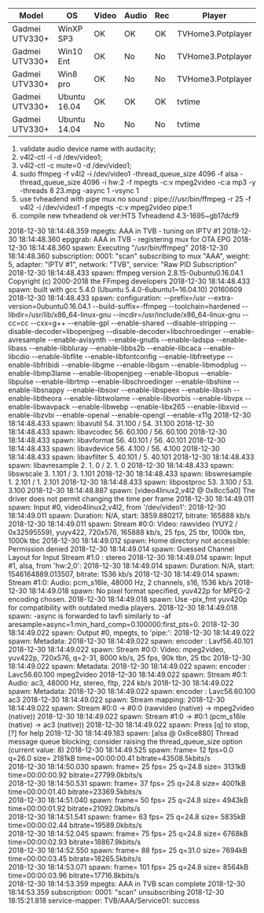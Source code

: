 Model|OS|Video|Audio|Rec|Player
-|-|-|-|-|-
Gadmei UTV330+|WinXP SP3|OK|OK|OK|TVHome3.Potplayer
Gadmei UTV330+|Win10 Ent|OK|No|No|TVHome3.Potplayer
Gadmei UTV330+|Win8 pro|OK|No|No|TVHome3.Potplayer
Gadmei UTV330+|Ubuntu 16.04|OK|OK|OK|tvtime
Gadmei UTV330+|Ubuntu 14.04|No|No|No|tvtime

1. validate audio device name with audacity;
2. v4l2-ctl -l -d /dev/video1;
3. v4l2-ctl -c mute=0 -d /dev/video1;
4. sudo ffmpeg -f v4l2 -i /dev/video1 -thread_queue_size 4096 -f alsa -thread_queue_size 4096 -i hw:2 -f mpegts -c:v mpeg2video -c:a mp3 -y -threads 8 23.mpg -async 1 -vsync 1
5. use tvheadend with pipe mux no sound : pipe:///usr/bin/ffmpeg -r 25 -f v4l2 -i /dev/video1 -f mpegts -c:v mpeg2video pipe:1
6. compile new tvheadend ok ver:HTS Tvheadend 4.3-1695~gb17dcf9

2018-12-30 18:14:48.359 mpegts: AAA in TVB - tuning on IPTV #1
2018-12-30 18:14:48.360 epggrab: AAA in TVB - registering mux for OTA EPG
2018-12-30 18:14:48.360 spawn: Executing "/usr/bin/ffmpeg"
2018-12-30 18:14:48.360 subscription: 0001: "scan" subscribing to mux "AAA", weight: 5, adapter: "IPTV #1", network: "TVB", service: "Raw PID Subscription"
2018-12-30 18:14:48.433 spawn: ffmpeg version 2.8.15-0ubuntu0.16.04.1 Copyright (c) 2000-2018 the FFmpeg developers
2018-12-30 18:14:48.433 spawn:   built with gcc 5.4.0 (Ubuntu 5.4.0-6ubuntu1~16.04.10) 20160609
2018-12-30 18:14:48.433 spawn:   configuration: --prefix=/usr --extra-version=0ubuntu0.16.04.1 --build-suffix=-ffmpeg --toolchain=hardened --libdir=/usr/lib/x86_64-linux-gnu --incdir=/usr/include/x86_64-linux-gnu --cc=cc --cxx=g++ --enable-gpl --enable-shared --disable-stripping --disable-decoder=libopenjpeg --disable-decoder=libschroedinger --enable-avresample --enable-avisynth --enable-gnutls --enable-ladspa --enable-libass --enable-libbluray --enable-libbs2b --enable-libcaca --enable-libcdio --enable-libflite --enable-libfontconfig --enable-libfreetype --enable-libfribidi --enable-libgme --enable-libgsm --enable-libmodplug --enable-libmp3lame --enable-libopenjpeg --enable-libopus --enable-libpulse --enable-librtmp --enable-libschroedinger --enable-libshine --enable-libsnappy --enable-libsoxr --enable-libspeex --enable-libssh --enable-libtheora --enable-libtwolame --enable-libvorbis --enable-libvpx --enable-libwavpack --enable-libwebp --enable-libx265 --enable-libxvid --enable-libzvbi --enable-openal --enable-opengl --enable-x11g
2018-12-30 18:14:48.433 spawn:   libavutil      54. 31.100 / 54. 31.100
2018-12-30 18:14:48.433 spawn:   libavcodec     56. 60.100 / 56. 60.100
2018-12-30 18:14:48.433 spawn:   libavformat    56. 40.101 / 56. 40.101
2018-12-30 18:14:48.433 spawn:   libavdevice    56.  4.100 / 56.  4.100
2018-12-30 18:14:48.433 spawn:   libavfilter     5. 40.101 /  5. 40.101
2018-12-30 18:14:48.433 spawn:   libavresample   2.  1.  0 /  2.  1.  0
2018-12-30 18:14:48.433 spawn:   libswscale      3.  1.101 /  3.  1.101
2018-12-30 18:14:48.433 spawn:   libswresample   1.  2.101 /  1.  2.101
2018-12-30 18:14:48.433 spawn:   libpostproc    53.  3.100 / 53.  3.100
2018-12-30 18:14:48.887 spawn: [video4linux2,v4l2 @ 0x8cc5a0] The driver does not permit changing the time per frame
2018-12-30 18:14:49.011 spawn: Input #0, video4linux2,v4l2, from '/dev/video1':
2018-12-30 18:14:49.011 spawn:   Duration: N/A, start: 3859.880217, bitrate: 165888 kb/s
2018-12-30 18:14:49.011 spawn:     Stream #0:0: Video: rawvideo (YUY2 / 0x32595559), yuyv422, 720x576, 165888 kb/s, 25 fps, 25 tbr, 1000k tbn, 1000k tbc
2018-12-30 18:14:49.012 spawn: Home directory not accessible: Permission denied
2018-12-30 18:14:49.014 spawn: Guessed Channel Layout for  Input Stream #1.0 : stereo
2018-12-30 18:14:49.014 spawn: Input #1, alsa, from 'hw:2,0':
2018-12-30 18:14:49.014 spawn:   Duration: N/A, start: 1546164889.013507, bitrate: 1536 kb/s
2018-12-30 18:14:49.014 spawn:     Stream #1:0: Audio: pcm_s16le, 48000 Hz, 2 channels, s16, 1536 kb/s
2018-12-30 18:14:49.018 spawn: No pixel format specified, yuv422p for MPEG-2 encoding chosen.
2018-12-30 18:14:49.018 spawn: Use -pix_fmt yuv420p for compatibility with outdated media players.
2018-12-30 18:14:49.018 spawn: -async is forwarded to lavfi similarly to -af aresample=async=1:min_hard_comp=0.100000:first_pts=0.
2018-12-30 18:14:49.022 spawn: Output #0, mpegts, to 'pipe:':
2018-12-30 18:14:49.022 spawn:   Metadata:
2018-12-30 18:14:49.022 spawn:     encoder         : Lavf56.40.101
2018-12-30 18:14:49.022 spawn:     Stream #0:0: Video: mpeg2video, yuv422p, 720x576, q=2-31, 8000 kb/s, 25 fps, 90k tbn, 25 tbc
2018-12-30 18:14:49.022 spawn:     Metadata:
2018-12-30 18:14:49.022 spawn:       encoder         : Lavc56.60.100 mpeg2video
2018-12-30 18:14:49.022 spawn:     Stream #0:1: Audio: ac3, 48000 Hz, stereo, fltp, 224 kb/s
2018-12-30 18:14:49.022 spawn:     Metadata:
2018-12-30 18:14:49.022 spawn:       encoder         : Lavc56.60.100 ac3
2018-12-30 18:14:49.022 spawn: Stream mapping:
2018-12-30 18:14:49.022 spawn:   Stream #0:0 -> #0:0 (rawvideo (native) -> mpeg2video (native))
2018-12-30 18:14:49.022 spawn:   Stream #1:0 -> #0:1 (pcm_s16le (native) -> ac3 (native))
2018-12-30 18:14:49.022 spawn: Press [q] to stop, [?] for help
2018-12-30 18:14:49.183 spawn: [alsa @ 0x8ce880] Thread message queue blocking; consider raising the thread_queue_size option (current value: 8)
2018-12-30 18:14:49.525 spawn: frame=   12 fps=0.0 q=26.0 size=    2181kB time=00:00:00.41 bitrate=43508.5kbits/s    
2018-12-30 18:14:50.030 spawn: frame=   25 fps= 25 q=24.8 size=    3131kB time=00:00:00.92 bitrate=27799.0kbits/s    
2018-12-30 18:14:50.531 spawn: frame=   37 fps= 25 q=24.8 size=    4001kB time=00:00:01.40 bitrate=23369.5kbits/s    
2018-12-30 18:14:51.040 spawn: frame=   50 fps= 25 q=24.8 size=    4943kB time=00:00:01.92 bitrate=21092.0kbits/s    
2018-12-30 18:14:51.541 spawn: frame=   63 fps= 25 q=24.8 size=    5835kB time=00:00:02.44 bitrate=19589.0kbits/s    
2018-12-30 18:14:52.045 spawn: frame=   75 fps= 25 q=24.8 size=    6768kB time=00:00:02.93 bitrate=18867.9kbits/s    
2018-12-30 18:14:52.550 spawn: frame=   88 fps= 25 q=31.0 size=    7694kB time=00:00:03.45 bitrate=18265.5kbits/s    
2018-12-30 18:14:53.071 spawn: frame=  101 fps= 25 q=24.8 size=    8564kB time=00:00:03.96 bitrate=17716.8kbits/s    
2018-12-30 18:14:53.359 mpegts: AAA in TVB scan complete
2018-12-30 18:14:53.359 subscription: 0001: "scan" unsubscribing
2018-12-30 18:15:21.818 service-mapper: TVB/AAA/Service01: success
